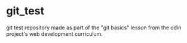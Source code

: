 # git_test
git test repository made as part of the "git basics" lesson from the odin project's web development curriculum.
